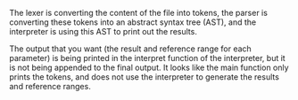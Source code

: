 The lexer is converting the content of the file into tokens, the parser is converting these tokens into an abstract syntax tree (AST), and the interpreter is using this AST to print out the results.

The output that you want (the result and reference range for each parameter) is being printed in the interpret function of the interpreter, but it is not being appended to the final output. It looks like the main function only prints the tokens, and does not use the interpreter to generate the results and reference ranges.